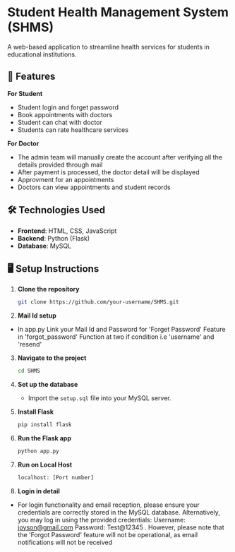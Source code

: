 
# Student Health Management System (SHMS)

A web-based application to streamline health services for students in educational institutions.

## 🚀 Features
**For Student**
- Student login and forget password
- Book appointments with doctors
- Student can chat with doctor
- Students can rate healthcare services
  
**For Doctor**
- The admin team will manually create the account after verifying all the details provided through mail
- After payment is processed, the doctor detail will be displayed
- Approvment for an appointments
- Doctors can view appointments and student records

## 🛠️ Technologies Used

- **Frontend**: HTML, CSS, JavaScript
- **Backend**: Python (Flask)
- **Database**: MySQL

## 🖥️ Setup Instructions

1. **Clone the repository**
   ```bash
   git clone https://github.com/your-username/SHMS.git
   ```

2. **Mail Id setup**
- In app.py Link your Mail Id and Password for 'Forget Password' Feature in 'forgot_password' Function at two if condition i.e 'username' and 'resend'

3. **Navigate to the project**
   ```bash
   cd SHMS
   ```

4. **Set up the database**
   - Import the `setup.sql` file into your MySQL server.

5. **Install Flask**
   ```bash
   pip install flask
   ```

6. **Run the Flask app**
   ```bash
   python app.py
   ```

7. **Run on Local Host**
   ```bash
   localhost: [Port number]
   ```
8. **Login in detail**
- For login functionality and email reception, please ensure your credentials are correctly stored in the MySQL database. Alternatively, you may log in using the provided credentials: Username: joyson@gmail.com Password: Test@12345 . However, please note that the 'Forgot Password' feature will not be operational, as email notifications will not be received
